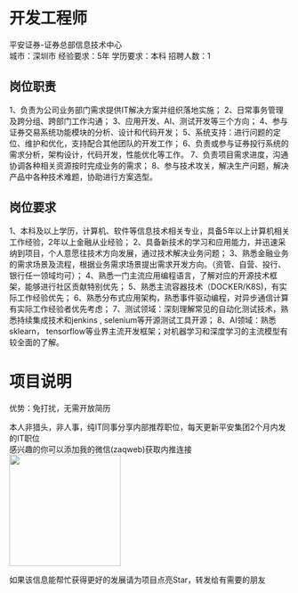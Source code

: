 # 开发工程师
平安证券-证券总部信息技术中心  
城市：深圳市 经验要求：5年 学历要求：本科  招聘人数：1

## 岗位职责
1、负责为公司业务部门需求提供IT解决方案并组织落地实施；
   2、日常事务管理及跨分组、跨部门工作沟通；
   3、应用开发、AI、测试开发等三个方向；
   4、参与证券交易系统功能模块的分析、设计和代码开发；
   5、系统支持：进行问题的定位、维护和优化，支持配合其他团队的开发工作；
   6、负责或参与证券投行系统的需求分析，架构设计，代码开发，性能优化等工作。
   7、负责项目需求进度，沟通协调各种相关资源按时完成业务的需求；
   8、参与技术攻关，解决生产问题，解决产品中各种技术难题，协助进行方案选型。

## 岗位要求
1、本科及以上学历，计算机、软件等信息技术相关专业，具备5年以上计算机相关工作经验，2年以上金融从业经验；
   2、具备新技术的学习和应用能力，并迅速采纳到项目，个人意愿往技术方向发展，通过技术解决业务问题；
   3、熟悉金融业务的需求场景及流程，根据业务需求场景提出需求开发方向。（资管、自营、投行、银行任一领域均可）；
   4、熟悉一门主流应用编程语言，了解对应的开源技术框架，能够进行社区贡献特别优先；
   5、熟悉主流容器技术（DOCKER/K8S)，有实际工作经验优先；
   6、熟悉分布式应用架构，熟悉事件驱动编程，对异步通信计算有实际工作经验者优先考虑；
   7、测试领域：深刻理解常见的自动化测试技术，熟悉持续集成技术和jenkins , selenium等开源测试工具开源；
   8、AI领域：熟悉 sklearn， tensorflow等业界主流开发框架；对机器学习和深度学习的主流模型有较全面的了解。

# 项目说明

优势：免打扰，无需开放简历

本人非猎头，非人事，纯IT同事分享内部推荐职位，每天更新平安集团2个月内发的IT职位  
感兴趣的你可以添加我的微信(zaqweb)获取内推连接  
<img src="https://github.com/zaqweb/PA-IT-JOBS/blob/master/WechatICode.jpeg"  height="200" width="200">

如果该信息能帮忙获得更好的发展请为项目点亮Star，转发给有需要的朋友




